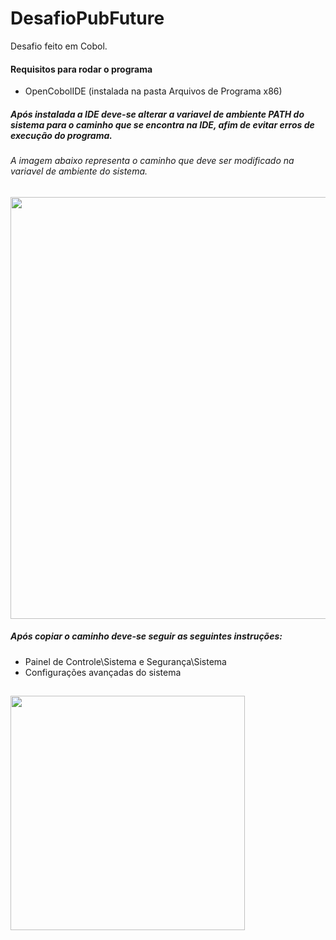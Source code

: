 # DesafioPubFuture
Desafio feito em Cobol.
#### Requisitos para rodar o programa
- OpenCobolIDE (instalada na pasta Arquivos de Programa x86)
##### Após instalada a IDE deve-se alterar a variavel de ambiente PATH do sistema para o caminho que se encontra na IDE, afim de evitar erros de execução do programa.

###### A imagem abaixo representa o caminho que deve ser modificado na variavel de ambiente do sistema.
## <img src="https://user-images.githubusercontent.com/42828915/149688056-ff563cd0-a124-4007-94dc-6b0a3f152069.png" width="675px">

##### Após copiar o caminho deve-se seguir as seguintes instruções:
- Painel de Controle\Sistema e Segurança\Sistema
- Configurações avançadas do sistema
## <img src= "https://user-images.githubusercontent.com/42828915/149688736-87476ac7-bf44-4499-899b-dc02115e9a47.png" width="375px">
